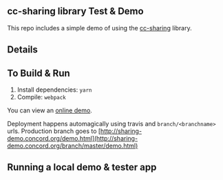 ## cc-sharing library Test & Demo ##

This repo includes a simple demo of using the [cc-sharing](https://github.com/concord-consortium/cc-sharing-lib) library.


## Details ##


## To Build & Run ##
1. Install dependencies: `yarn`
2. Compile: `webpack`

You can view an [online demo](http://sharing-demo.concord.org/branch/master/demo.html).

Deployment happens automagically using travis and `branch/<branchname>` urls.
Production branch goes to [http://sharing-demo.concord.org/demo.html](http://sharing-demo.concord.org/branch/master/demo.html)

## Running a local demo & tester app ##
